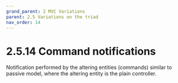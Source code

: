 ```yaml
---
grand_parent: 2 MVC Variations
parent: 2.5 Variations on the triad
nav_order: 14
---
```

# 2.5.14 Command notifications

Notification performed by the altering entities (commands)
similar to passive model, where the altering entity is the plain controller.


